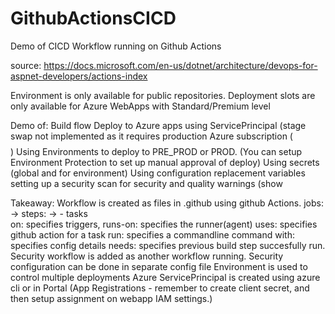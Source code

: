 # GithubActionsCICD
Demo of CICD Workflow running on Github Actions


source: https://docs.microsoft.com/en-us/dotnet/architecture/devops-for-aspnet-developers/actions-index 

Environment is only available for public repositories.
Deployment slots are only available for Azure WebApps with Standard/Premium level

Demo of:
Build flow
Deploy to Azure apps using ServicePrincipal (stage swap not implemented as it requires production Azure subscription ($$$$)
Using Environments to deploy to PRE_PROD or PROD. (You can setup Environment Protection to set up manual approval of deploy)
Using secrets (global and for environment)
Using configuration replacement variables
setting up a security scan for security and quality warnings (show 


Takeaway:
Workflow is created as files in .github using github Actions.
   jobs: -> steps: -> - tasks  
  on: specifies triggers,
  runs-on: specifies the runner(agent)
  uses: specifies github action for a task
  run: specifies a commandline command
  with: specifies config details
  needs: specifies previous build step succesfully run.
Security workflow is added as another workflow running. Security configuration can be done in separate config file
Environment is used to control multiple deployments
Azure ServicePrincipal is created using azure cli or in Portal (App Registrations - remember to create client secret, and then setup assignment on webapp IAM settings.)

